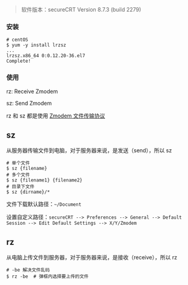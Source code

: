 > 软件版本：secureCRT Version 8.7.3 (build 2279)



### 安装

```shell
# centOS
$ yum -y install lrzsz
...
lrzsz.x86_64 0:0.12.20-36.el7
Complete!
```



### 使用

rz: Receive Zmodem

sz: Send Zmodem

rz 和 sz 都是使用 [Zmodem 文件传输协议](https://zh.wikipedia.org/wiki/ZMODEM)



## sz

从服务器传输文件到电脑，对于服务器来说，是发送（send），所以 sz

```shell
# 单个文件
$ sz {filename}  
# 多个文件
$ sz {filename1} {filename2} 
# 目录下文件
$ sz {dirname}/*
```

文件下载默认路径：`~/Document`

设置自定义路径：`secureCRT --> Preferences --> General --> Default Session --> Edit Default Settings --> X/Y/Zmodem`



## rz

从电脑上传文件到服务器，对于服务器来说，是接收（receive），所以 rz

```shell
# -be 解决文件乱码 
$ rz -be  # 弹框内选择要上传的文件
```


